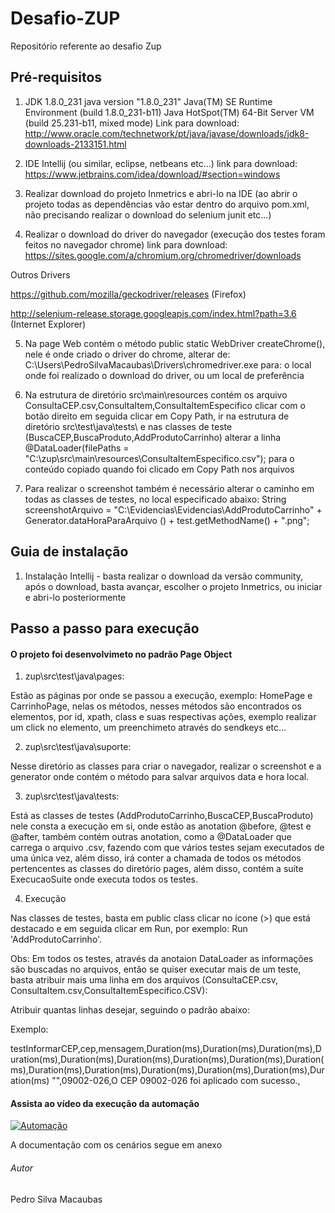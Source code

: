 # Desafio-ZUP
 Repositório referente ao desafio Zup
## Pré-requisitos

1. JDK 1.8.0_231
java version "1.8.0_231"
Java(TM) SE Runtime Environment (build 1.8.0_231-b11)
Java HotSpot(TM) 64-Bit Server VM (build 25.231-b11, mixed mode)
Link para download: http://www.oracle.com/technetwork/pt/java/javase/downloads/jdk8-downloads-2133151.html

2. IDE Intellij (ou similar, eclipse, netbeans etc...) 
link para download: https://www.jetbrains.com/idea/download/#section=windows

3. Realizar download do projeto Inmetrics e abri-lo na IDE (ao abrir o projeto todas as dependências vão estar dentro do arquivo pom.xml, não precisando realizar o download do selenium junit etc...)

4. Realizar o download do driver do navegador (execução dos testes foram feitos no navegador chrome)
link para download: https://sites.google.com/a/chromium.org/chromedriver/downloads

Outros Drivers 

https://github.com/mozilla/geckodriver/releases (Firefox) 

http://selenium-release.storage.googleapis.com/index.html?path=3.6 (Internet Explorer) 

5. Na page Web contém o método public static WebDriver createChrome(), nele é onde criado o driver do chrome, alterar de: C:\Users\PedroSilvaMacaubas\Drivers\chromedriver.exe para: o local onde foi realizado o download do driver, ou um local de preferência

6. Na estrutura de diretório src\main\resources contém os  arquivo ConsultaCEP.csv,ConsultaItem,ConsultaItemEspecifico clicar com o botão direito em seguida clicar em Copy Path, ir na estrutura de diretório src\test\java\tests\ e nas classes de teste (BuscaCEP,BuscaProduto,AddProdutoCarrinho) alterar a linha @DataLoader(filePaths = "C:\\zup\\src\\main\\resources\\ConsultaItemEspecifico.csv"); para o conteúdo copiado quando foi clicado em Copy Path nos arquivos 

7. Para realizar o screenshot também é necessário alterar o caminho em todas as classes de testes, no local especificado abaixo: 
String screenshotArquivo = "C:\\Evidencias\\Evidencias\\AddProdutoCarrinho" + Generator.dataHoraParaArquivo () + test.getMethodName() + ".png";


## Guia de instalação

1. Instalação Intellij - basta realizar o download da versão community, após o download, basta avançar, escolher o projeto Inmetrics, ou iniciar e abri-lo posteriormente

## Passo a passo para execução

#### O projeto foi desenvolvimeto no padrão Page Object

1. zup\src\test\java\pages:

Estão as páginas por onde se passou a execução, exemplo: HomePage e CarrinhoPage, nelas os métodos, nesses métodos são encontrados os elementos, por id, xpath, class e suas respectivas ações, exemplo realizar um click no elemento, um preenchimeto através do sendkeys etc...

2. zup\src\test\java\suporte:

Nesse diretório as classes para criar o navegador, realizar o screenshot e a generator onde contém o método para salvar arquivos data e hora local.

3. zup\src\test\java\tests:

Está as classes de testes (AddProdutoCarrinho,BuscaCEP,BuscaProduto) nele consta a execução em si, onde estão as anotation @before, @test e @after, também contém outras anotation, como a @DataLoader que carrega o arquivo .csv, fazendo com que vários testes sejam executados de uma única vez, além disso, irá conter a chamada de todos os métodos pertencentes as classes do diretório pages, além disso, contém a suíte ExecucaoSuite onde executa todos os testes.

4. Execução

Nas classes de testes, basta em public class clicar no ícone (>) que está destacado e em seguida clicar em Run, por exemplo: Run  'AddProdutoCarrinho'. 

Obs: Em todos os testes, através da anotaion DataLoader as informações são buscadas no arquivos, então se quiser executar mais de um teste, basta atribuir mais uma linha em dos arquivos (ConsultaCEP.csv, ConsultaItem.csv,ConsultaItemEspecifico.CSV):

Atribuir quantas linhas desejar, seguindo o padrão abaixo:

Exemplo:

testInformarCEP,cep,mensagem,Duration(ms),Duration(ms),Duration(ms),Duration(ms),Duration(ms),Duration(ms),Duration(ms),Duration(ms),Duration(ms),Duration(ms),Duration(ms),Duration(ms),Duration(ms),Duration(ms),Duration(ms)
"",09002-026,O CEP 09002-026 foi aplicado com sucesso.,

#### Assista ao vídeo da execução da automação
[![Automação](http://img.youtube.com/vi/XnG45oD1rRI/0.jpg)](http://www.youtube.com/watch?v=XnG45oD1rRI "Video de introdução")

A documentação com os cenários segue em anexo

###### Autor

Pedro Silva Macaubas








